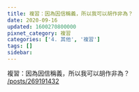```yaml
---
title: 複習：因為因信稱義，所以我可以胡作非為？
date: 2020-09-16
updated: 1600270800000
pixnet_category: 複習
categories: ['4. 其他', '複習']
tags: []
sidebar: 
---
```


<p>複習：因為因信稱義，所以我可以胡作非為？<br/>
<a href="/posts/269191432" target="_blank">/posts/269191432</a></p>
<p> </p>
